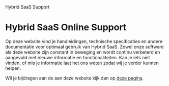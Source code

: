 <properties>
	<page>
		<title>Hybrid SaaS</title>
		<description>Hybrid SaaS Support</description>
	</page>
</properties>

# Hybrid SaaS Online Support #

Op deze website vind je handleidingen, technische specificaties en andere documentatie voor optimaal gebruik van Hybrid SaaS. Zowel onze software als deze website zijn constant in beweging en wordt continu verbeterd en aangevuld met nieuwe informatie en functionaliteiten. Kan je iets niet vinden, of mis je informatie laat het ons weten zodat wij je verder kunnen helpen.

Wil je bijdragen aan de aan deze website kijk dan op [deze pagina](/pages/readme). 
